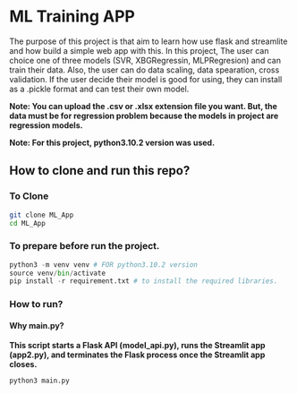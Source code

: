 # ML Training APP

The purpose of this project is that aim to learn how use flask and streamlite and how build a simple web app with this.
In this project, The user can choice one of three models (SVR, XBGRegressin, MLPRegresion) and can train their data.
Also, the user can do data scaling, data spearation, cross validation.
If the user decide their model is good for using, they can install as a .pickle format and can test their own model.

**Note: You can upload the .csv or .xlsx extension file you want. But, the data must be for regression problem because the models in project are regression models.**

**Note: For this project, python3.10.2 version was used.**

## How to clone and run this repo?
### To Clone
```bash
git clone ML_App
cd ML_App
```
### To prepare before run the project.
```python
python3 -m venv venv # FOR python3.10.2 version
source venv/bin/activate
pip install -r requirement.txt # to install the required libraries.
```

### How to run?
#### Why main.py?
**This script starts a Flask API (model_api.py), runs the Streamlit app (app2.py), and terminates the Flask process once the Streamlit app closes.**

```python
python3 main.py
```